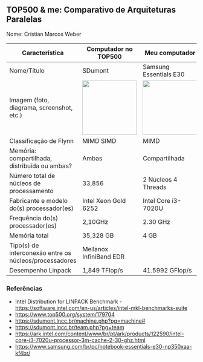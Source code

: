 TOP500 & me: Comparativo de Arquiteturas Paralelas
--------------------------------------------------

Nome: Crístian Marcos Weber

| Característica                                            | Computador no TOP500  | Meu computador  |
| --------------------------------------------------------- | --------------------- | --------------- |
| Nome/Título                                               |           SDumont            |       Samsung Essentials E30        |
| Imagem (foto, diagrama, screenshot, etc.)                 | <img src="https://sdumont.lncc.br/images/header/santos_dumont_header_01.jpg" width="144"> | <img src="https://images.samsung.com/is/image/samsung/br-notebook-essentials-e30-np350xaa-kf4br-np350xaa-kf4br-rperspectivewhite-133896268?$PD_GALLERY_L_JPG$" width="144">|
| Classificação de Flynn                                    |         MIMD SIMD              |       MIMD          |
| Memória: compartilhada, distribuída ou ambas?             |         Ambas              |       Compartilhada          |
| Número total de núcleos de processamento                  |         33,856            |      2 Núcleos 4 Threads       |
| Fabricante e modelo do(s) processador(es)                 |         Intel Xeon Gold 6252              |      Intel Core i3-7020U      |
| Frequência do(s) processador(es)                          |         2,10GHz              |      2.30 GHz           |
| Memória total                                             |         35,328 GB        |      4 GB        |
| Tipo(s) de interconexão entre os núcleos/processadores    |         Mellanox InfiniBand EDR      |                 |
| Desempenho Linpack                                        |         	1,849 TFlop/s              |       41.5992 GFlop/s          |

### Referências
- Intel Distribution for LINPACK Benchmark - https://software.intel.com/en-us/articles/intel-mkl-benchmarks-suite
- https://www.top500.org/system/179704
- https://sdumont.lncc.br/machine.php?pg=machine#
- https://sdumont.lncc.br/team.php?pg=team
- https://ark.intel.com/content/www/br/pt/ark/products/122590/intel-core-i3-7020u-processor-3m-cache-2-30-ghz.html
- https://www.samsung.com/br/pc/notebook-essentials-e30-np350xaa-kf4br/
